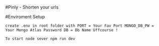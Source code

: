 

#Pinly - Shorten your urls

#Enviroment Setup

    create .env in root folder with PORT = Your Fav Port MONGO_DB_PW = Your Mongo Atlas Password DB = Db Name Uffcourse !

    To start node sever npm run dev


